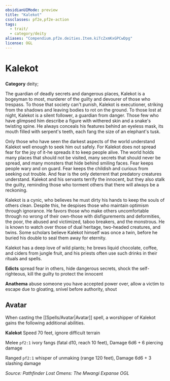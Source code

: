 ```yaml
---
obsidianUIMode: preview
title: "Kalekot"
cssclasses: pf2e,pf2e-action
tags:
  - trait/
  - category/deity
aliases: "Compendium.pf2e.deities.Item.kiTcZxmKxGPCwDpg"
license: OGL
---
```

# Kalekot

### 

**Category** deity; 




The guardian of deadly secrets and dangerous places, Kalekot is a bogeyman to most, murderer of the guilty and devourer of those who trespass. To those that society can't punish, Kalekot is executioner, striking from the shadows and leaving bodies to rot on the ground. To those lost at night, Kalekot is a silent follower, a guardian from danger. Those few who have glimpsed him describe a figure with withered skin and a snake's twisting spine. He always conceals his features behind an eyeless mask, its mouth filled with serpent's teeth, each fang the size of an elephant's tusk.

Only those who have seen the darkest aspects of the world understand Kalekot well enough to seek him out safely. For Kalekot does not spread fear for the joy of it-he spreads it to keep people alive. The world holds many places that should not be visited, many secrets that should never be spread, and many monsters that hide behind smiling faces. Fear keeps people wary and on guard. Fear keeps the childish and curious from seeking out trouble. And fear is the only deterrent that predatory creatures understand. Kalekot and his servants terrify the innocent, but they also stalk the guilty, reminding those who torment others that there will always be a reckoning.

Kalekot is a cynic, who believes he must dirty his hands to keep the souls of others clean. Despite this, he despises those who maintain optimism through ignorance. He favors those who make others uncomfortable through no wrong of their own-those with disfigurements and deformities, the poor, the abused and victimized, taboo breakers, and the monstrous. He is known to watch over those of dual heritage, two-headed creatures, and twins. Some scholars believe Kalekot himself was once a twin, before he buried his double to seal them away for eternity.

Kalekot has a deep love of wild plants; he brews liquid chocolate, coffee, and ciders from jungle fruit, and his priests often use such drinks in their rituals and spells.

**Edicts** spread fear in others, hide dangerous secrets, shock the self-righteous, kill the guilty to protect the innocent

**Anathema** abuse someone you have accepted power over, allow a victim to escape due to gloating, snivel before authority, shout

## Avatar

When casting the [[Spells/Avatar|Avatar]] spell, a worshipper of Kalekot gains the following additional abilities.

**Kalekot** Speed 70 feet, ignore difficult terrain

Melee `pf2:1` ivory fangs (fatal d10, reach 10 feet), Damage 6d6 + 6 piercing damage

Ranged `pf2:1` whisper of unmaking (range 120 feet), Damage 6d6 + 3 slashing damage

*Source: Pathfinder Lost Omens: The Mwangi Expanse*
*OGL*